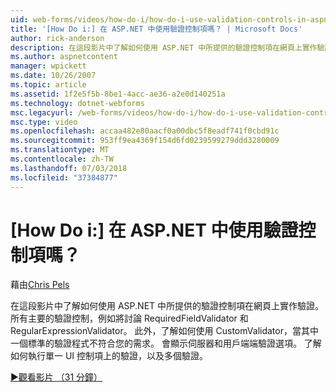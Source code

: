 ```yaml
---
uid: web-forms/videos/how-do-i/how-do-i-use-validation-controls-in-aspnet
title: '[How Do i:] 在 ASP.NET 中使用驗證控制項嗎？ | Microsoft Docs'
author: rick-anderson
description: 在這段影片中了解如何使用 ASP.NET 中所提供的驗證控制項在網頁上實作驗證。 所有主要的驗證控制項這類...
ms.author: aspnetcontent
manager: wpickett
ms.date: 10/26/2007
ms.topic: article
ms.assetid: 1f2e5f5b-8be1-4acc-ae36-a2e0d140251a
ms.technology: dotnet-webforms
msc.legacyurl: /web-forms/videos/how-do-i/how-do-i-use-validation-controls-in-aspnet
msc.type: video
ms.openlocfilehash: accaa482e80aacf0a00dbc5f8eadf741f0cbd91c
ms.sourcegitcommit: 953ff9ea4369f154d6fd0239599279ddd3280009
ms.translationtype: MT
ms.contentlocale: zh-TW
ms.lasthandoff: 07/03/2018
ms.locfileid: "37384877"
---
```

<a name="how-do-i--use-validation-controls-in-aspnet"></a>[How Do i:] 在 ASP.NET 中使用驗證控制項嗎？
====================
藉由[Chris Pels](https://twitter.com/chrispels)

在這段影片中了解如何使用 ASP.NET 中所提供的驗證控制項在網頁上實作驗證。 所有主要的驗證控制，例如將討論 RequiredFieldValidator 和 RegularExpressionValidator。 此外，了解如何使用 CustomValidator，當其中一個標準的驗證程式不符合您的需求。 會顯示伺服器和用戶端端驗證選項。 了解如何執行單一 UI 控制項上的驗證，以及多個驗證。

[&#9654;觀看影片 （31 分鐘）](https://channel9.msdn.com/Blogs/ASP-NET-Site-Videos/how-do-i-use-validation-controls-in-aspnet)
